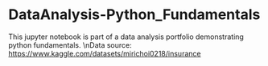 # DataAnalysis-Python_Fundamentals
This jupyter notebook is part of a data analysis portfolio demonstrating python fundamentals.
\nData source: https://www.kaggle.com/datasets/mirichoi0218/insurance
